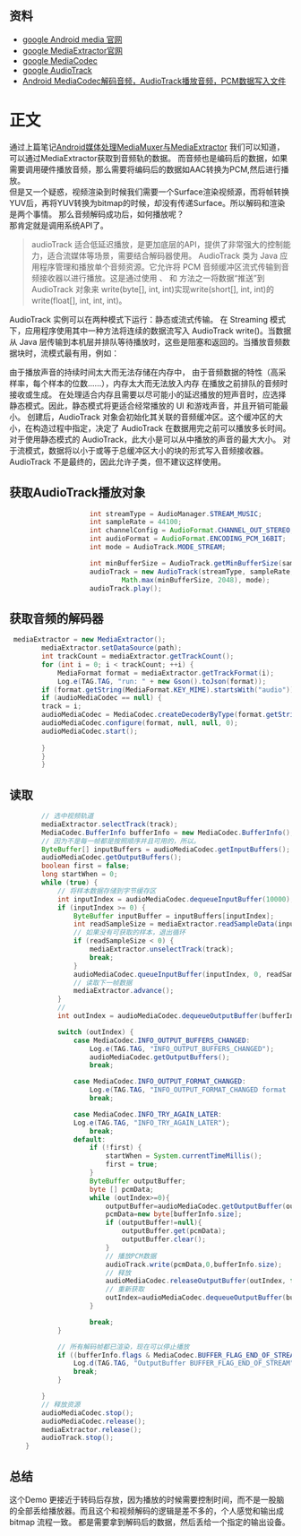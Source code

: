 ## 资料
* [google Android media 官网](https://developer.android.com/reference/android/media/package-summary)
* [google MediaExtractor官网](https://developer.android.com/reference/android/media/MediaExtractor)
* [google MediaCodec ](https://developer.android.com/reference/android/media/MediaCodec)
* [google AudioTrack](https://developer.android.com/reference/android/media/AudioTrack)  
* [Android MediaCodec解码音频，AudioTrack播放音频，PCM数据写入文件](https://www.codenong.com/cs106611303/)
# 正文
通过上篇笔记[Android媒体处理MediaMuxer与MediaExtractor]((1)Android媒体处理MediaMuxer与MediaExtractor.md) 我们可以知道，可以通过MediaExtractor获取到音频轨的数据。
而音频也是编码后的数据，如果需要调用硬件播放音频，那么需要将编码后的数据如AAC转换为PCM,然后进行播放。<br>
但是又一个疑惑，视频渲染到时候我们需要一个Surface渲染视频源，而将帧转换YUV后，再将YUV转换为bitmap的时候，却没有传递Surface。所以解码和渲染是两个事情。
那么音频解码成功后，如何播放呢？<br>
那肯定就是调用系统API了。
> audioTrack 适合低延迟播放，是更加底层的API，提供了非常强大的控制能力，适合流媒体等场景，需要结合解码器使用。
AudioTrack 类为 Java 应用程序管理和播放单个音频资源。它允许将 PCM 音频缓冲区流式传输到音频接收器以进行播放。这是通过使用 、 和 方法之一将数据“推送”到 AudioTrack 对象来 write(byte[], int, int)实现write(short[], int, int)的write(float[], int, int, int)。

AudioTrack 实例可以在两种模式下运行：静态或流式传输。
在 Streaming 模式下，应用程序使用其中一种方法将连续的数据流写入 AudioTrack write()。当数据从 Java 层传输到本机层并排队等待播放时，这些是阻塞和返回的。当播放音频数据块时，流模式最有用，例如：

由于播放声音的持续时间太大而无法存储在内存中，
由于音频数据的特性（高采样率，每个样本的位数......），内存太大而无法放入内存
在播放之前排队的音频时接收或生成。
在处理适合内存且需要以尽可能小的延迟播放的短声音时，应选择静态模式。因此，静态模式将更适合经常播放的 UI 和游戏声音，并且开销可能最小。
创建后，AudioTrack 对象会初始化其关联的音频缓冲区。这个缓冲区的大小，在构造过程中指定，决定了 AudioTrack 在数据用完之前可以播放多长时间。
对于使用静态模式的 AudioTrack，此大小是可以从中播放的声音的最大大小。
对于流模式，数据将以小于或等于总缓冲区大小的块的形式写入音频接收器。AudioTrack 不是最终的，因此允许子类，但不建议这样使用。
## 获取AudioTrack播放对象
````java
                    int streamType = AudioManager.STREAM_MUSIC;
                    int sampleRate = 44100;
                    int channelConfig = AudioFormat.CHANNEL_OUT_STEREO;
                    int audioFormat = AudioFormat.ENCODING_PCM_16BIT;
                    int mode = AudioTrack.MODE_STREAM;

                    int minBufferSize = AudioTrack.getMinBufferSize(sampleRate, channelConfig, audioFormat);
                    audioTrack = new AudioTrack(streamType, sampleRate, channelConfig, audioFormat,
                            Math.max(minBufferSize, 2048), mode);
                    audioTrack.play();
````
## 获取音频的解码器
````java
 mediaExtractor = new MediaExtractor();
        mediaExtractor.setDataSource(path);
        int trackCount = mediaExtractor.getTrackCount();
        for (int i = 0; i < trackCount; ++i) {
            MediaFormat format = mediaExtractor.getTrackFormat(i);
            Log.e(TAG.TAG, "run: " + new Gson().toJson(format));
        if (format.getString(MediaFormat.KEY_MIME).startsWith("audio")) {
        if (audioMediaCodec == null) {
        track = i;
        audioMediaCodec = MediaCodec.createDecoderByType(format.getString(MediaFormat.KEY_MIME));
        audioMediaCodec.configure(format, null, null, 0);
        audioMediaCodec.start();
        
        }
        }
        }
````
## 读取
```java
        // 选中视频轨道
        mediaExtractor.selectTrack(track);
        MediaCodec.BufferInfo bufferInfo = new MediaCodec.BufferInfo();
        // 因为不是每一帧都是按照顺序并且可用的，所以。
        ByteBuffer[] inputBuffers = audioMediaCodec.getInputBuffers();
        audioMediaCodec.getOutputBuffers();
        boolean first = false;
        long startWhen = 0;
        while (true) {
            // 将样本数据存储到字节缓存区
            int inputIndex = audioMediaCodec.dequeueInputBuffer(10000);
            if (inputIndex >= 0) {
                ByteBuffer inputBuffer = inputBuffers[inputIndex];
                int readSampleSize = mediaExtractor.readSampleData(inputBuffer, 0);
                // 如果没有可获取的样本，退出循环
                if (readSampleSize < 0) {
                    mediaExtractor.unselectTrack(track);
                    break;
                }
                audioMediaCodec.queueInputBuffer(inputIndex, 0, readSampleSize, mediaExtractor.getSampleTime(), 0);
                // 读取下一帧数据
                mediaExtractor.advance();
            }
            //
            int outIndex = audioMediaCodec.dequeueOutputBuffer(bufferInfo, 10000);

            switch (outIndex) {
                case MediaCodec.INFO_OUTPUT_BUFFERS_CHANGED:
                    Log.e(TAG.TAG, "INFO_OUTPUT_BUFFERS_CHANGED");
                    audioMediaCodec.getOutputBuffers();
                    break;

                case MediaCodec.INFO_OUTPUT_FORMAT_CHANGED:
                    Log.e(TAG.TAG, "INFO_OUTPUT_FORMAT_CHANGED format : " + audioMediaCodec.getOutputFormat());
                    break;

                case MediaCodec.INFO_TRY_AGAIN_LATER:
                Log.e(TAG.TAG, "INFO_TRY_AGAIN_LATER");
                    break;
                default:
                    if (!first) {
                        startWhen = System.currentTimeMillis();
                        first = true;
                    }
                    ByteBuffer outputBuffer;
                    byte [] pcmData;
                    while (outIndex>=0){
                        outputBuffer=audioMediaCodec.getOutputBuffer(outIndex);
                        pcmData=new byte[bufferInfo.size];
                        if (outputBuffer!=null){
                            outputBuffer.get(pcmData);
                            outputBuffer.clear();
                        }
                        // 播放PCM数据
                        audioTrack.write(pcmData,0,bufferInfo.size);
                        // 释放
                        audioMediaCodec.releaseOutputBuffer(outIndex, false);
                        // 重新获取
                        outIndex=audioMediaCodec.dequeueOutputBuffer(bufferInfo,10000);
                    }

                    break;
            }

            // 所有解码帧都已渲染，现在可以停止播放
            if ((bufferInfo.flags & MediaCodec.BUFFER_FLAG_END_OF_STREAM) != 0) {
                Log.d(TAG.TAG, "OutputBuffer BUFFER_FLAG_END_OF_STREAM");
                break;
            }

        }
        // 释放资源
        audioMediaCodec.stop();
        audioMediaCodec.release();
        mediaExtractor.release();
        audioTrack.stop();
    }

```
## 总结
这个Demo 更接近于转码后存放，因为播放的时候需要控制时间，而不是一股脑的全部丢给播放器。而且这个和视频解码的逻辑是差不多的，个人感觉和输出成bitmap 流程一致。
都是需要拿到解码后的数据，然后丢给一个指定的输出设备。


